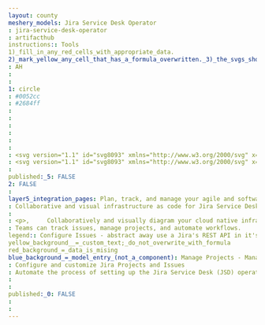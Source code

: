 ```yaml
---
layout: county 
meshery_models: Jira Service Desk Operator
: jira-service-desk-operator
: artifacthub
instructions:: Tools
1)_fill_in_any_red_cells_with_appropriate_data.
2)_mark_yellow_any_cell_that_has_a_formula_overwritten._3)_the_svgs_shouldn't_have_xml_header_they_are_added_programmatically_through_workflows: Tools
: AH
: 
: 
1: circle
: #0052cc
: #2684ff
: 
: 
: 
: 
: 
: 
: <svg version="1.1" id="svg8093" xmlns="http://www.w3.org/2000/svg" x="0" y="0" viewBox="0 0 127.6 131.9" style="enable-background:new 0 0 127.6 131.9" xml:space="preserve"><style>.st1{fill:url(#path8015_00000178913856439325298720000000065925670855841935_)}.st2{fill:url(#path8025_00000082346669823236203380000012540633023047059602_)}</style><path id="path8005" d="M126 62.3 69.3 5.5 63.8 0 1.5 62.3c-2 2-2 5.3 0 7.4l39 39 23.2 23.2L126 69.6c2.1-2 2.1-5.3 0-7.3zM63.8 85.4 44.3 65.9l19.5-19.5 19.5 19.5-19.5 19.5z" style="fill:#2684ff"/><linearGradient id="path8015_00000026141919850507607310000016682115618413302409_" gradientUnits="userSpaceOnUse" x1="179.717" y1="114.029" x2="166.891" y2="101.207" gradientTransform="matrix(1.7409 0 0 -1.7409 -257.47 230.127)"><stop offset="0" style="stop-color:#0052cc"/><stop offset="1" style="stop-color:#2684ff"/></linearGradient><path id="path8015" style="fill:url(#path8015_00000026141919850507607310000016682115618413302409_)" d="M63.8 46.4C51 33.7 50.9 13 63.6.2L21 42.8 44.2 66l19.6-19.6z"/><linearGradient id="path8025_00000036934561169772103200000011440399126841297548_" gradientUnits="userSpaceOnUse" x1="189.484" y1="74.722" x2="202.284" y2="87.522" gradientTransform="matrix(1.7409 0 0 -1.7409 -257.47 230.127)"><stop offset="0" style="stop-color:#0052cc"/><stop offset="1" style="stop-color:#2684ff"/></linearGradient><path id="path8025" style="fill:url(#path8025_00000036934561169772103200000011440399126841297548_)" d="M83.3 65.9 63.8 85.4c6.2 6.2 9.6 14.5 9.6 23.2s-3.5 17.1-9.6 23.2L106.6 89c0 .1-23.3-23.1-23.3-23.1z"/></svg>
: <svg version="1.1" id="svg8093" xmlns="http://www.w3.org/2000/svg" x="0" y="0" viewBox="0 0 127.6 131.9" style="enable-background:new 0 0 127.6 131.9" xml:space="preserve"><style>.st0{fill:#fff}</style><path id="path8005" class="st0" d="M126 62.3 69.3 5.5 63.8 0 1.5 62.3c-2 2-2 5.3 0 7.4l39 39 23.2 23.2L126 69.6c2.1-2 2.1-5.3 0-7.3zM63.8 85.4 44.3 65.9l19.5-19.5 19.5 19.5-19.5 19.5z"/><path id="path8015" class="st0" d="M63.8 46.4C51 33.7 50.9 13 63.6.2L21 42.8 44.2 66l19.6-19.6z"/><path id="path8025" class="st0" d="M83.3 65.9 63.8 85.4c6.2 6.2 9.6 14.5 9.6 23.2s-3.5 17.1-9.6 23.2L106.6 89c0 .1-23.3-23.1-23.3-23.1z"/></svg>
: 
published:_5: FALSE
2: FALSE
: 
layer5_integration_pages: Plan, track, and manage your agile and software development projects in Jira. Customize your workflow, collaborate, and release great software.
: Collaborative and visual infrastructure as code for Jira Service Desk Operator
: 
: <p>,     Collaboratively and visually diagram your cloud native infrastructure with GitOps-style pipeline integration. Design, test, and manage configuration your Kubernetes-based, containerized applications as a visual topology., </p>, <p>,     Looking for best practice cloud native design and deployment best practices? Choose from thousands of pre-built components in MeshMap. Choose from hundreds of ready-made design patterns by importing templates from Meshery Catalog or use our low code designer, MeshMap, to create and deploy your own cloud native infrastructure designs., </p>
: Teams can track issues, manage projects, and automate workflows.
legend:: Configure Issues - abstract away use a Jira's REST API in it's underlying layer and extend to perform other tasks that are supported via the REST API.
yellow_background__=_custom_text;_do_not_overwrite_with_formula
red_background_=_data_is_mising
blue_background_=_model_entry_(not_a_component): Manage Projects - Manage customer and organization for projects.
: Configure and customize Jira Projects and Issues
: Automate the process of setting up the Jira Service Desk (JSD) operator configuration of alertmanager in a Kubernetes native way. 
: 
: 
published:_0: FALSE
: 
: 
---
```

